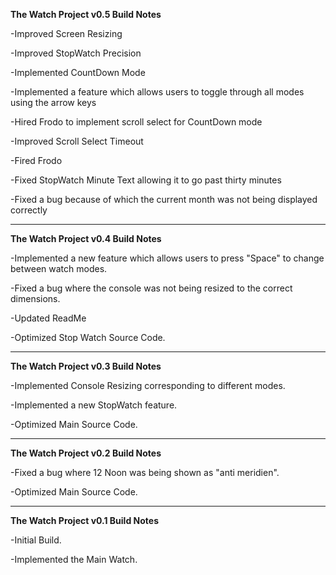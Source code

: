 **The Watch Project v0.5 Build Notes**

-Improved Screen Resizing

-Improved StopWatch Precision

-Implemented CountDown Mode

-Implemented a feature which allows users to toggle through all modes using the arrow keys

-Hired Frodo to implement scroll select for CountDown mode

-Improved Scroll Select Timeout

-Fired Frodo

-Fixed StopWatch Minute Text allowing it to go past thirty minutes

-Fixed a bug because of which the current month was not being displayed correctly

---

**The Watch Project v0.4 Build Notes**

-Implemented a new feature which allows users to press "Space" to change between watch modes.

-Fixed a bug where the console was not being resized to the correct dimensions.

-Updated ReadMe

-Optimized Stop Watch Source Code.

---

**The Watch Project v0.3 Build Notes**

-Implemented Console Resizing corresponding to different modes.

-Implemented a new StopWatch feature.

-Optimized Main Source Code.

---

**The Watch Project v0.2 Build Notes**

-Fixed a bug where 12 Noon was being shown as "anti meridien".

-Optimized Main Source Code.

---

**The Watch Project v0.1 Build Notes**

-Initial Build.

-Implemented the Main Watch.
